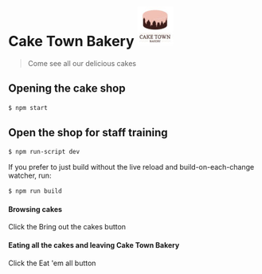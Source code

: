 
# Cake Town Bakery ![Cake Town Bakery](src/images/cake_small.jpg)

> Come see all our delicious cakes

## Opening the cake shop

```bash
$ npm start
```

## Open the shop for staff training

```bash
$ npm run-script dev
```

If you prefer to just build without the live reload and build-on-each-change watcher, run:

```bash
$ npm run build
```

#### Browsing cakes

Click the Bring out the cakes button

#### Eating all the cakes and leaving Cake Town Bakery

Click the Eat 'em all button
